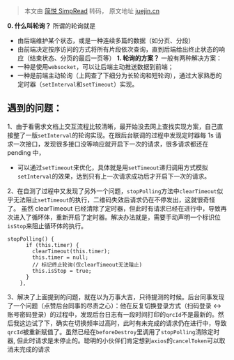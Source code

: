 > 本文由 [简悦 SimpRead](http://ksria.com/simpread/) 转码， 原文地址 [juejin.cn](https://juejin.cn/post/7326268998490865673?utm_source=gold_browser_extension)

**0. 什么叫轮询？**
所谓的轮询就是
- 由后端维护某个状态，或是一种连续多篇的数据（如分页、分段）
- 由前端决定按序访问的方式将所有片段依次查询，直到后端给出终止状态的响应（结束状态、分页的最后一页等）
**1. 轮询的方案？**
一般有两种解决方案：
- 一种是使用`websocket`，可以让后端主动推送数据到前端；
- 一种是前端主动轮询（上网查了下细分为长轮询和短轮询），通过大家熟悉的定时器（`setInterval`和`setTimeout`）实现。

**遇到的问题：**
---
1、由于看需求文档上交互流程比较清晰，最开始没去网上查找实现方案，自己直接整了一版`setInterval`的轮询实现。在跟后台联调的过程中发现定时器每 1s 请求一次接口，发现很多接口没等响应就开启下一次的请求，很多请求都还在 pending 中，
- 可以通过`setTimeout`来优化，具体就是用`setTimeout`递归调用方式模拟`setInterval`的效果，达到只有上一次请求成功后才开启下一次的请求。

2、在自测了过程中又发现了另外一个问题，`stopPolling`方法中`clearTimeout`似乎无法阻止`setTimeout`的执行，二维码失效后请求仍在不停发出，这就很奇怪了。
虽然 clearTimeout 已经清除了定时器，但此时有请求已经在进行中，导致再次进入了循环体，重新开启了定时器。解决办法就是，需要手动声明一个标识位`isStop`来阻止循环体的执行。

```
stopPolling() {
      if (this.timer) {
        clearTimeout(this.timer);
        this.timer = null;
        // 标记终止轮询(仅clearTimeout无法阻止)
        this.isStop = true;
      }
    },
```

3、解决了上面提到的问题，就在以为万事大吉，只待提测的时候。后台同事发现了一个问题（点赞后台同事的尽责之心）：他在反复切换登录方式（扫码登录 <-> 账号密码登录）的过程中，发现后台日志有一段时间打印的`qrcId`不是最新的。然后我这边试了下，确实在切换频率过高时，此时有未完成的请求仍在进行中，导致`qrcId`被重新赋值了。虽然已经在`beforeDestroy`里调用了`stopPolling`清除定时器, 但此时请求是未停止的。聪明的小伙伴们肯定想到`axios`的`cancelToken`可以取消未完成的请求
